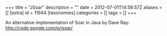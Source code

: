 +++
title = "JSoar"
description = ""
date = 2012-07-01T14:58:57Z
aliases = []
[extra]
id = 11944
[taxonomies]
categories = []
tags = []
+++

An alternative implementation of Soar in Java by Dave Ray: http://code.google.com/p/jsoar/
